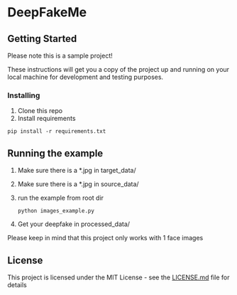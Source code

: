 # DeepFakeMe


## Getting Started
Please note this is a sample project!

These instructions will get you a copy of the project up and running on your local machine for development and testing purposes.


### Installing

1. Clone this repo
2. Install requirements

```
pip install -r requirements.txt
```


## Running the example
1. Make sure there is a *.jpg in target_data/
2. Make sure there is a *.jpg in source_data/ 
3. run the example from root dir 

    ```
    python images_example.py
    ```
4. Get your deepfake in processed_data/


Please keep in mind that this project only works with 1 face images

## License

This project is licensed under the MIT License - see the [LICENSE.md](LICENSE.md) file for details

